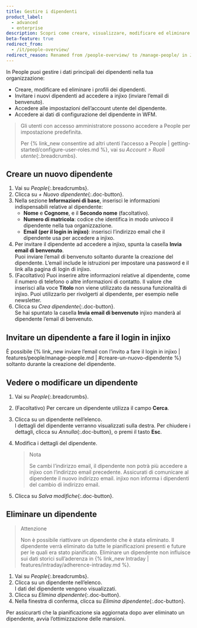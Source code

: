 ```yaml
---
title: Gestire i dipendenti
product_label:
  - advanced
  - enterprise
description: Scopri come creare, visualizzare, modificare ed eliminare i dipendenti.
beta-feature: true
redirect_from:
  - /it/people-overview/
redirect_reason: Renamed from /people-overview/ to /manage-people/ in Jan 2023
---
```


In People puoi gestire i dati principali dei dipendenti nella tua organizzazione:

- Creare, modificare ed eliminare i profili dei dipendenti.
- Invitare i nuovi dipendenti ad accedere a injixo (inviare l’email di benvenuto).
- Accedere alle impostazioni dell’account utente del dipendente.
- Accedere ai dati di configurazione del dipendente in WFM.

> Gli utenti con accesso amministratore possono accedere a People per impostazione predefinita.
>
> Per {% link_new consentire ad altri utenti l’accesso a People | getting-started/configure-user-roles.md %}, vai su _Account > Ruoli utente_{:.breadcrumbs}.

## Creare un nuovo dipendente

1. Vai su _People_{:.breadcrumbs}.
2. Clicca su _\+ Nuovo dipendente_{:.doc-button}.
3. Nella sezione **Informazioni di base**, inserisci le informazioni indispensabili relative al dipendente:
   - **Nome** e **Cognome**, e il **Secondo nome** (facoltativo).
   - **Numero di matricola**: codice che identifica in modo univoco il dipendente nella tua organizzazione.
   - **Email (per il login in injixo)**: inserisci l’indirizzo email che il dipendente usa per accedere a injixo.
4. Per invitare il dipendente ad accedere a injixo, spunta la casella **Invia email di benvenuto**.  
   Puoi inviare l’email di benvenuto soltanto durante la creazione del dipendente. L’email include le istruzioni per impostare una password e il link alla pagina di login di injixo.
5. (Facoltativo) Puoi inserire altre informazioni relative al dipendente, come il numero di telefono o altre informazioni di contatto.
Il valore che inserisci alla voce **Titolo** non viene utilizzato da nessuna funzionalità di injixo. Puoi utilizzarlo per rivolgerti al dipendente, per esempio nelle newsletter.
6. Clicca su _Crea dipendente_{:.doc-button}.  
   Se hai spuntato la casella **Invia email di benvenuto** injixo manderà al dipendente l’email di benvenuto.

## Invitare un dipendente a fare il login in injixo

È possibile {% link_new inviare l’email con l’invito a fare il login in injixo | features/people/manage-people.md | #creare-un-nuovo-dipendente %} soltanto durante la creazione del dipendente.

## Vedere o modificare un dipendente

1. Vai su _People_{:.breadcrumbs}.
2. (Facoltativo) Per cercare un dipendente utilizza il campo **Cerca**.
3. Clicca su un dipendente nell’elenco.  
   I dettagli del dipendente verranno visualizzati sulla destra. Per chiudere i dettagli, clicca su _Annulla_{:.doc-button}, o premi il tasto **Esc**.
4. Modifica i dettagli del dipendente.

   > Nota
   >
   > Se cambi l’indirizzo email, il dipendente non potrà più accedere a injixo con l’indirizzo email precedente. Assicurati di comunicare al dipendente il nuovo indirizzo email. injixo non informa i dipendenti del cambio di indirizzo email.

5. Clicca su _Salva modifiche_{:.doc-button}.

## Eliminare un dipendente

> Attenzione
>
> Non è possibile riattivare un dipendente che è stata eliminato. Il dipendente verrà eliminato da tutte le pianificazioni presenti e future per le quali era stato pianificato. Eliminare un dipendente non influisce sui dati storici sull’aderenza in {% link_new Intraday | features/intraday/adherence-intraday.md %}.

1. Vai su _People_{:.breadcrumbs}.
2. Clicca su un dipendente nell’elenco.  
   I dati del dipendente vengono visualizzati.
3. Clicca su _Elimina dipendente_{:.doc-button}.
4. Nella finestra di conferma, clicca su _Elimina dipendente_{:.doc-button}.

Per assicurarti che la pianificazione sia aggiornata dopo aver eliminato un dipendente, avvia l’ottimizzazione delle mansioni.
